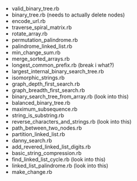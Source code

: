  + valid_binary_tree.rb
 + binary_tree.rb (needs to actually delete nodes)
 + encode_url.rb
 + traverse_spiral_matrix.rb
 + rotate_array.rb
 + permutation_palindrome.rb
 + palindrome_linked_list.rb
 + min_change_sum.rb
 + merge_sorted_arrays.rb
 + longest_common_prefix.rb (break i what?)
 + largest_internal_binary_search_tree.rb
 + isomorphic_strings.rb
 + graph_depth_first_search.rb
 + graph_breadth_first_search.rb
 + binary_search_tree_from_array.rb (look into this)
 + balanced_binary_tree.rb
 + maximum_subsequence.rb
 + string_is_substring.rb
 + reverse_characters_and_strings.rb (look into this)
 + path_between_two_nodes.rb
 + partition_linked_list.rb
 + danny_search.rb
 + add_revered_linked_list_digits.rb
 + basic_string_compression.rb
 + find_linked_list_cycle.rb (look into this)
 + linked_list_palindrome.rb (look into this)
 + make_change.rb
 
